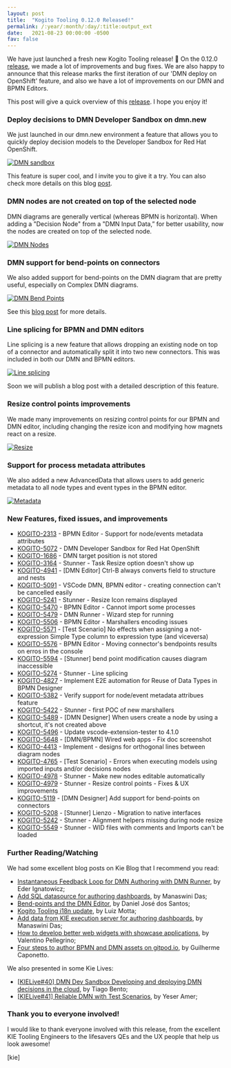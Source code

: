 ```yaml
---
layout: post
title:  "Kogito Tooling 0.12.0 Released!"
permalink: /:year/:month/:day/:title:output_ext
date:   2021-08-23 00:00:00 -0500
fav: false
---
```



We have just launched a fresh new Kogito Tooling release! 🎉 On the 0.12.0 [release](https://github.com/kiegroup/kogito-tooling/releases/tag/0.12.0), we made a lot of improvements and bug fixes. We are also happy to announce that this release marks the first iteration of our 'DMN deploy on OpenShift' feature, and also we have a lot of improvements on our DMN and BPMN Editors.

This post will give a quick overview of this [release](https://github.com/kiegroup/kogito-tooling/releases/tag/0.12.0). I hope you enjoy it!

### Deploy decisions to DMN Developer Sandbox on dmn.new

We just launched in our dmn.new environment a feature that allows you to quickly deploy decision models to the Developer Sandbox for Red Hat OpenShift.

[![DMN sandbox](/assets/2021/dmn-sandbox1.gif "DMN Runner")](/assets/2021/dmn-sandbox1.gif)

This feature is super cool, and I invite you to give it a try. You can also check more details on this blog [post](https://blog.kie.org/2021/08/deploy-decisions-to-dmn-developer-sandbox.html).

### DMN nodes are not created on top of the selected node

DMN diagrams are generally vertical (whereas BPMN is horizontal). When adding a "Decision Node" from a "DMN Input Data,” for better usability, now the nodes are created on top of the selected node.

[![DMN Nodes](/assets/2021/dmn-nodes.gif "DMN Nodes")](/assets/2021/dmn-nodes.gif)

### DMN support for bend-points on connectors

We also added support for bend-points on the DMN diagram that are pretty useful, especially on Complex DMN diagrams.

[![DMN Bend Points](/assets/2021/dmn-bendpoints.gif "DMN Bend Points")](/assets/2021/dmn-bendpoints.gif)

See this [blog post](https://blog.kie.org/2021/07/bend-points-and-the-dmn-editor.html) for more details.

### Line splicing for BPMN and DMN editors

Line splicing is a new feature that allows dropping an existing node on top of a connector and automatically split it into two new connectors. This was included in both our DMN and BPMN editors.

[![Line splicing](/assets/2021/LineSplicing_Valid.gif "Line splicing")](/assets/2021/LineSplicing_Valid.gif)

Soon we will publish a blog post with a detailed description of this feature.

### Resize control points improvements

We made many improvements on resizing control points for our BPMN and DMN editor, including changing the resize icon and modifying how magnets react on a resize.

[![Resize](/assets/2021/resize.gif "Resize")](/assets/2021/resize.gif)

### Support for process metadata attributes

We also added a new AdvancedData that allows users to add generic metadata to all node types and event types in the BPMN editor.

[![Metadata](/assets/2021/metatada.png "Metadata")](/assets/2021/resize.gif)

### New Features, fixed issues, and improvements

* [KOGITO-2313](https://issues.redhat.com/browse/KOGITO-4136)  - BPMN Editor - Support for node/events metadata attributes
* [KOGITO-5072](https://issues.redhat.com/browse/KOGITO-5072)  - DMN Developer Sandbox for Red Hat OpenShift
* [KOGITO-1686](https://issues.redhat.com/browse/KOGITO-1686) - DMN target position is not stored
* [KOGITO-3164](https://issues.redhat.com/browse/KOGITO-3164) - Stunner - Task Resize option doesn't show up
* [KOGITO-4941](https://issues.redhat.com/browse/KOGITO-4941) - [DMN Editor] Ctrl-B always converts field to structure and nests
* [KOGITO-5091](https://issues.redhat.com/browse/KOGITO-5091) - VSCode DMN, BPMN editor - creating connection can't be cancelled easily
* [KOGITO-5241](https://issues.redhat.com/browse/KOGITO-5241) - Stunner - Resize Icon remains displayed
* [KOGITO-5470](https://issues.redhat.com/browse/KOGITO-5470) - BPMN Editor - Cannot import some processes
* [KOGITO-5479](https://issues.redhat.com/browse/KOGITO-5479) - DMN Runner - Wizard step for running
* [KOGITO-5506](https://issues.redhat.com/browse/KOGITO-5506) - BPMN Editor - Marshallers encoding issues
* [KOGITO-5571](https://issues.redhat.com/browse/KOGITO-5571) - [Test Scenario] No effects when assigning a not-expression Simple Type column to expression type (and viceversa)
* [KOGITO-5576](https://issues.redhat.com/browse/KOGITO-5576) - BPMN Editor - Moving connector's bendpoints results on erros in the console
* [KOGITO-5594](https://issues.redhat.com/browse/KOGITO-5594) - [Stunner] bend point modification causes diagram inaccessible
* [KOGITO-5274](https://issues.redhat.com/browse/KOGITO-5274) - Stunner - Line splicing
* [KOGITO-4827](https://issues.redhat.com/browse/KOGITO-4827) - Implement E2E automation for Reuse of Data Types in BPMN Designer
* [KOGITO-5382](https://issues.redhat.com/browse/KOGITO-5382) - Verify support for node/event metadata attribues feature
* [KOGITO-5422](https://issues.redhat.com/browse/KOGITO-5422) - Stunner - first POC of new marshallers
* [KOGITO-5489](https://issues.redhat.com/browse/KOGITO-5489) - [DMN Designer] When users create a node by using a shortcut, it's not created above
* [KOGITO-5496](https://issues.redhat.com/browse/KOGITO-5496) - Update vscode-extension-tester to 4.1.0
* [KOGITO-5648](https://issues.redhat.com/browse/KOGITO-5648) - [DMN/BPMN] Wired web apps - Fix doc screenshot
* [KOGITO-4413](https://issues.redhat.com/browse/KOGITO-4413) - Implement - designs for orthogonal lines between diagram nodes
* [KOGITO-4765](https://issues.redhat.com/browse/KOGITO-4765) - [Test Scenario] - Errors when executing models using imported inputs and/or decisions nodes
* [KOGITO-4978](https://issues.redhat.com/browse/KOGITO-4978) - Stunner - Make new nodes editable automatically
* [KOGITO-4979](https://issues.redhat.com/browse/KOGITO-4979) - Stunner - Resize control points - Fixes & UX improvements
* [KOGITO-5119](https://issues.redhat.com/browse/KOGITO-5119) - [DMN Designer] Add support for bend-points on connectors
* [KOGITO-5208](https://issues.redhat.com/browse/KOGITO-5208) - [Stunner] Lienzo - Migration to native interfaces
* [KOGITO-5242](https://issues.redhat.com/browse/KOGITO-5242) - Stunner - Alignment helpers missing during node resize
* [KOGITO-5549](https://issues.redhat.com/browse/KOGITO-5549) - Stunner - WID files with comments and Imports can't be loaded


### Further Reading/Watching

We had some excellent blog posts on Kie Blog that I recommend you read:

* [Instantaneous Feedback Loop for DMN Authoring with DMN Runner](https://blog.kie.org/2021/07/instantaneous-feedback-loop-for-dmn-authoring-with-dmn-runner.html), by Eder Ignatowicz;
* [Add SQL datasource for authoring dashboards](https://blog.kie.org/2021/07/add-sql-datasource-for-authoring-dashboards.html), by Manaswini Das; 
* [Bend-points and the DMN Editor](https://blog.kie.org/2021/07/bend-points-and-the-dmn-editor.html), by Daniel José dos Santos; 
* [Kogito Tooling i18n update](https://blog.kie.org/2021/07/kogito-tooling-i18n-update.html), by Luiz Motta; 
* [Add data from KIE execution server for authoring dashboards](https://blog.kie.org/2021/08/add-data-from-kie-execution-server-for-authoring-dashboards.html), by Manaswini Das; 
* [How to develop better web widgets with showcase applications](https://blog.kie.org/2021/08/how-develop-better-widgets-with-showcase-appl.html), by Valentino Pellegrino; 
* [Four steps to author BPMN and DMN assets on gitpod.io](https://blog.kie.org/2021/08/four-steps-to-author-bpmn-and-dmn-assets-on-gitpod-io.html), by Guilherme Caponetto.

We also presented in some Kie Lives:

* [[KIELive#40] DMN Dev Sandbox Developing and deploying DMN decisions in the cloud](https://www.youtube.com/watch?v=2zY85TXFNuw&t=2s&ab_channel=KIE), by Tiago Bento;
* [[KIELive#41] Reliable DMN with Test Scenarios](https://www.youtube.com/watch?v=-kWR1_n8RoI&ab_channel=KIE), by Yeser Amer;

### Thank you to everyone involved!

I would like to thank everyone involved with this release, from the excellent KIE Tooling Engineers to the lifesavers QEs and the UX people that help us look awesome!


[kie]